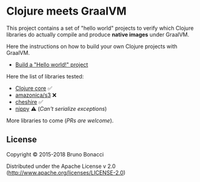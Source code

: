 # Clojure meets GraalVM

This project contains a set of "hello world" projects to verify which
Clojure libraries do actually compile and produce **native images**
under GraalVM.

Here the instructions on how to build your own Clojure projects with GraalVM.

  - [Build a "Hello world!" project](./doc/clojure-graalvm-native-binary.md)


Here the list of libraries tested:

  - [Clojure core](./clojure) :white_check_mark:
  - [amazonica/s3](./amazonica-s3) :x:
  - [cheshire](./cheshire) :white_check_mark:
  - [nippy](./nippy) :warning: (*Can't serialize exceptions*)

More libraries to come (*PRs are welcome*).


## License

Copyright © 2015-2018 Bruno Bonacci

Distributed under the Apache License v 2.0 (http://www.apache.org/licenses/LICENSE-2.0)
